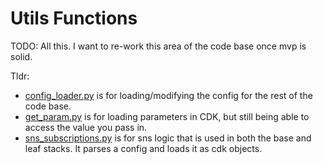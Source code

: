 # Utils Functions

TODO: All this. I want to re-work this area of the code base once mvp is solid.

Tldr:

- [config_loader.py](./config_loader.py) is for loading/modifying the config for the rest of the code base.
- [get_param.py](./get_param.py) is for loading parameters in CDK, but still being able to access the value you pass in.
- [sns_subscriptions.py](./sns_subscriptions.py) is for sns logic that is used in both the base and leaf stacks. It parses a config and loads it as cdk objects.
